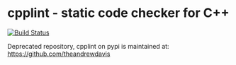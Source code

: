 # cpplint - static code checker for C++

[![Build Status](https://travis-ci.org/tkruse/cpplint.svg)](https://travis-ci.org/tkruse/cpplint)

Deprecated repository, cpplint on pypi is maintained at:
https://github.com/theandrewdavis
